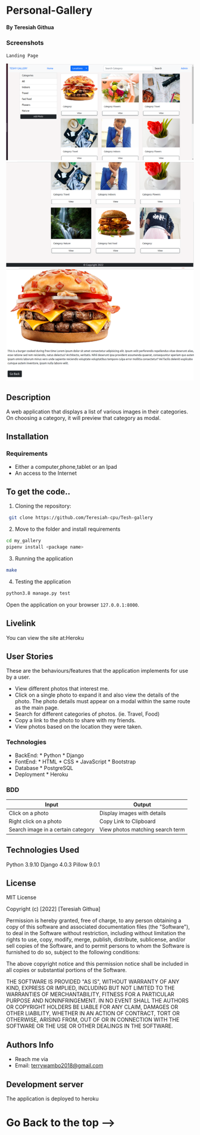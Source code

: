  # Personal-Gallery
#### By Teresiah Githua
### Screenshots
```
Landing Page
```
 <img src="./static/images/homepage.png"> 
 <img src="./static/images/homepage2.png">
  <img src="./static/images/addphoto.png"> 


## Description
<p>A web application that displays a list of various images in their categories. On choosing a category, it will preview that category as modal.</p>

## Installation
### Requirements

* Either a computer,phone,tablet or an Ipad
* An access to the Internet

## To get the code..

1. Cloning the repository:
  ```bash
   git clone https://github.com/Teresiah-cpu/Tesh-gallery
  ```
2. Move to the folder and install requirements
  ```bash
  cd my_gallery
  pipenv install <package name>
  ```
3. Running the application

  ```bash
  make
  ```
4. Testing the application
  ```bash
  python3.8 manage.py test
  ```
Open the application on your browser `127.0.0.1:8000`.
## Livelink
You can view the site at:Heroku

## User Stories
These are the behaviours/features that the application implements for use by a user.

* View different photos that interest me.
* Click on a single photo to expand it and also view the details of the photo. The photo details must appear on a modal within the same route as the main page.
* Search for different categories of photos. (ie. Travel, Food)
* Copy a link to the photo to share with my friends.
* View photos based on the location they were taken.
### Technologies
* BackEnd:
      * Python
      * Django
* FontEnd:
      * HTML
      * CSS
      * JavaScript
      * Bootstrap
* Database
      * PostgreSQL
* Deployment
      * Heroku   
### BDD
| Input              | Output                     |
|---------------     |---------------             |
| Click on a photo   | Display images with details |
| Right click on a photo| Copy Link to Clipboard      |
| Search image in a certain category| View photos matching search term|

## Technologies Used
Python 3.9.10
Django 4.0.3
Pillow 9.0.1
## License
MIT License

Copyright (c) [2022] [Teresiah Githua]

Permission is hereby granted, free of charge, to any person obtaining a copy of this software and associated documentation files (the "Software"), to deal in the Software without restriction, including without limitation the rights to use, copy, modify, merge, publish, distribute, sublicense, and/or sell copies of the Software, and to permit persons to whom the Software is furnished to do so, subject to the following conditions:

The above copyright notice and this permission notice shall be included in all copies or substantial portions of the Software.

THE SOFTWARE IS PROVIDED "AS IS", WITHOUT WARRANTY OF ANY KIND, EXPRESS OR IMPLIED, INCLUDING BUT NOT LIMITED TO THE WARRANTIES OF MERCHANTABILITY, FITNESS FOR A PARTICULAR PURPOSE AND NONINFRINGEMENT. IN NO EVENT SHALL THE AUTHORS OR COPYRIGHT HOLDERS BE LIABLE FOR ANY CLAIM, DAMAGES OR OTHER LIABILITY, WHETHER IN AN ACTION OF CONTRACT, TORT OR OTHERWISE, ARISING FROM, OUT OF OR IN CONNECTION WITH THE SOFTWARE OR THE USE OR OTHER DEALINGS IN THE SOFTWARE.

## Authors Info
* Reach me via
* Email: terrywambo2018@gmail.com

## Development server

The application is deployed to heroku

# Go Back to the top -->







